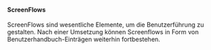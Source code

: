 #### ScreenFlows
ScreenFlows sind wesentliche Elemente, um die Benutzerführung zu gestalten. Nach einer Umsetzung können Screenflows in Form von Benutzerhandbuch-Einträgen weiterhin fortbestehen.